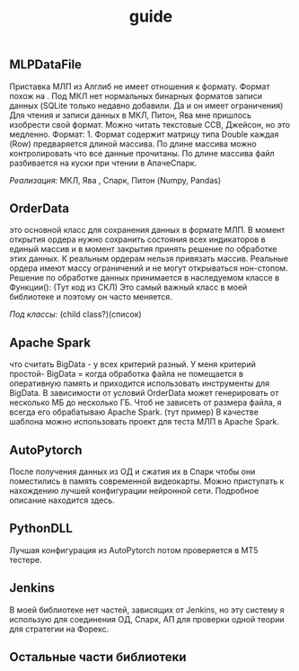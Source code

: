 ﻿---
title: guide
pgtitle: guide
description: Использование MetaTrader 5 (MT5) Agents на серверах Амазона VPS/VDS. Это отличный вариант проверки торговой стратегии для валютных и биржевых рынков Forex, CFD и Futures.
---

## MLPDataFile
Приставка МЛП из Алглиб не имеет отношения к формату.
Формат похож на .
Под МКЛ нет нормальных бинарных форматов записи данных (SQLite только недавно добавили. Да и он имеет ограничения)
Для чтения и записи данных в МКЛ, Питон, Ява мне пришлось изобрести свой формат. Можно читать текстовые ССВ, Джейсон, но это медленно.
Формат:
1. 
Формат содержит матрицу типа Double каждая (Row) предваряется длиной массива.
По длине массива можно контролировать что все данные прочитаны.
По длине массива файл разбивается на куски при чтении в АпачеСпарк.

*Реализация:* МКЛ, Ява , Спарк, Питон (Numpy, Pandas)

## OrderData
это основной класс для сохранения данных в формате МЛП.
В момент открытия ордера  нужно сохранить состояния всех индикаторов в единый массив и в момент закрытия принять решение по обработке этих данных.
К реальным ордерам нельзя привязать массив.
Реальные ордера имеют массу ограничений и не могут открываться нон-стопом.
Решение по обработке данных принимается в наследуемом классе в Функции():
(Тут код из СКЛ)
Это самый важный класс в моей библиотеке и поэтому он часто меняется.

*Под классы:* (child class?)(список)

## Apache Spark
что считать BigData - у всех критерий разный.
У меня критерий простой- BigData = когда обработка файла не помещается в оперативную память и приходится использовать инструменты для BigData.
В зависимости от условий OrderData может генерировать от несколько МБ до несколько ГБ.
Чтоб не зависеть от размера файла, я всегда его обрабатываю Apache Spark.
(тут пример)
В качестве шаблона можно  использовать проект для теста МЛП в Apache Spark.

## AutoPytorch
После получения данных из ОД и сжатия их в Спарк чтобы они поместились в память современной видеокарты.
Можно приступать к нахождению лучшей конфигурации нейронной сети.
Подробное описание находится здесь.

## PythonDLL
Лучшая конфигурация из AutoPytorch потом проверяется в МТ5 тестере.

## Jenkins
В моей библиотеке нет частей, зависящих от Jenkins, но эту систему я использую для соединения ОД, Спарк, АП для проверки одной теории для стратегии на Форекс.

## Остальные части библиотеки

